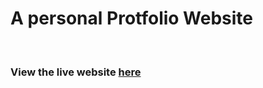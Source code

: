 <h1>A personal Protfolio Website</h1><br>
<h3>View the live website <a href = " https://vijayakumarchinthala.github.io/portfolio/.">here</a>
<br>
